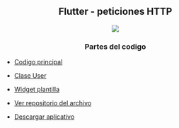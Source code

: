<h2 align="center">Flutter - peticiones HTTP</h2>

<p align=center><img src="https://i.imgur.com/wBeWUJ9.png"></p>

<h3 align="center">Partes del codigo</h3>

- [Codigo principal](/aprendices/jhonSantander/actividades/flutter/flutterPeticionHTTP/lib/README.md)

- [Clase User](/aprendices/jhonSantander/actividades/flutter/flutterPeticionHTTP/lib/model/README.md)

- [Widget plantilla](/aprendices/jhonSantander/actividades/flutter/flutterPeticionHTTP/lib/widgets/README.md)

- [Ver repositorio del archivo](https://github.com/GoJhon/Flutter-petici-n-HTTP-/tree/main/hojavida)

- [Descargar aplicativo](https://github.com/GoJhon/Flutter-petici-n-HTTP-/releases/tag/1.0)